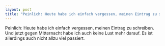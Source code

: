 ```yaml
---
layout: post
title: "Peinlich: Heute habe ich einfach vergessen, meinen Eintrag zu schreiben."
---
```


Peinlich: Heute habe ich einfach vergessen, meinen Eintrag zu schreiben. Und jetzt gegen Mitternacht habe ich auch keine Lust mehr darauf. Es ist allerdings auch nicht allzu viel passiert.
